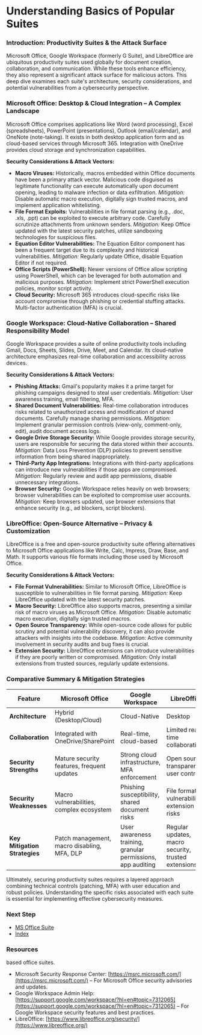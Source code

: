 # Understanding Basics of Popular Suites

### Introduction: Productivity Suites & the Attack Surface

Microsoft Office, Google Workspace (formerly G Suite), and LibreOffice are ubiquitous productivity suites used globally for document creation, collaboration, and communication. While these tools enhance efficiency, they also represent a significant attack surface for malicious actors. This deep dive examines each suite's architecture, security considerations, and potential vulnerabilities from a cybersecurity perspective.

### Microsoft Office: Desktop & Cloud Integration – A Complex Landscape

Microsoft Office comprises applications like Word (word processing), Excel (spreadsheets), PowerPoint (presentations), Outlook (email/calendar), and OneNote (note-taking). It exists in both desktop application form and as cloud-based services through Microsoft 365.  Integration with OneDrive provides cloud storage and synchronization capabilities.

**Security Considerations & Attack Vectors:**

*   **Macro Viruses:** Historically, macros embedded within Office documents have been a primary attack vector. Malicious code disguised as legitimate functionality can execute automatically upon document opening, leading to malware infection or data exfiltration. *Mitigation:* Disable automatic macro execution, digitally sign trusted macros, and implement application whitelisting.
*   **File Format Exploits:**  Vulnerabilities in file format parsing (e.g., .doc, .xls, .ppt) can be exploited to execute arbitrary code. Carefully scrutinize attachments from unknown senders. *Mitigation:* Keep Office updated with the latest security patches, utilize sandboxing technologies for suspicious files.
*   **Equation Editor Vulnerabilities:** The Equation Editor component has been a frequent target due to its complexity and historical vulnerabilities.  *Mitigation:* Regularly update Office, disable Equation Editor if not required.
*   **Office Scripts (PowerShell):** Newer versions of Office allow scripting using PowerShell, which can be leveraged for both automation and malicious purposes. *Mitigation:* Implement strict PowerShell execution policies, monitor script activity.
*   **Cloud Security:** Microsoft 365 introduces cloud-specific risks like account compromise through phishing or credential stuffing attacks.  Multi-factor authentication (MFA) is crucial.

### Google Workspace: Cloud-Native Collaboration – Shared Responsibility Model

Google Workspace provides a suite of online productivity tools including Gmail, Docs, Sheets, Slides, Drive, Meet, and Calendar. Its cloud-native architecture emphasizes real-time collaboration and accessibility across devices.

**Security Considerations & Attack Vectors:**

*   **Phishing Attacks:**  Gmail's popularity makes it a prime target for phishing campaigns designed to steal user credentials. *Mitigation:* User awareness training, email filtering, MFA.
*   **Shared Document Vulnerabilities:** Real-time collaboration introduces risks related to unauthorized access and modification of shared documents.  Carefully manage sharing permissions. *Mitigation:* Implement granular permission controls (view-only, comment-only, edit), audit document access logs.
*   **Google Drive Storage Security:** While Google provides storage security, users are responsible for securing the data stored within their accounts. *Mitigation:* Data Loss Prevention (DLP) policies to prevent sensitive information from being shared inappropriately.
*   **Third-Party App Integrations:**  Integrations with third-party applications can introduce new vulnerabilities if those apps are compromised. *Mitigation:* Regularly review and audit app permissions, disable unnecessary integrations.
*   **Browser Security:** Google Workspace relies heavily on web browsers; browser vulnerabilities can be exploited to compromise user accounts. *Mitigation:* Keep browsers updated, use browser extensions that enhance security (e.g., ad blockers, script blockers).

### LibreOffice: Open-Source Alternative – Privacy & Customization

LibreOffice is a free and open-source productivity suite offering alternatives to Microsoft Office applications like Write, Calc, Impress, Draw, Base, and Math. It supports various file formats including those used by Microsoft Office.

**Security Considerations & Attack Vectors:**

*   **File Format Vulnerabilities:** Similar to Microsoft Office, LibreOffice is susceptible to vulnerabilities in file format parsing. *Mitigation:* Keep LibreOffice updated with the latest security patches.
*   **Macro Security:**  LibreOffice also supports macros, presenting a similar risk of macro viruses as Microsoft Office. *Mitigation:* Disable automatic macro execution, digitally sign trusted macros.
*   **Open Source Transparency:** While open-source code allows for public scrutiny and potential vulnerability discovery, it can also provide attackers with insights into the codebase.  *Mitigation:* Active community involvement in security audits and bug fixes is crucial.
*   **Extension Security:** LibreOffice extensions can introduce vulnerabilities if they are poorly written or compromised. *Mitigation:* Only install extensions from trusted sources, regularly update extensions.



### Comparative Summary & Mitigation Strategies

| Feature | Microsoft Office | Google Workspace | LibreOffice |
|---|---|---|---|
| **Architecture** | Hybrid (Desktop/Cloud) | Cloud-Native | Desktop |
| **Collaboration** | Integrated with OneDrive/SharePoint | Real-time, cloud-based | Limited real-time collaboration |
| **Security Strengths** | Mature security features, frequent updates | Strong cloud infrastructure, MFA enforcement | Open source transparency, user control |
| **Security Weaknesses** | Macro vulnerabilities, complex ecosystem | Phishing susceptibility, shared document risks | File format vulnerabilities, extension risks |
| **Key Mitigation Strategies** | Patch management, macro disabling, MFA, DLP | User awareness training, granular permissions, app auditing | Regular updates, macro security, trusted extensions |

Ultimately, securing productivity suites requires a layered approach combining technical controls (patching, MFA) with user education and robust policies.  Understanding the specific risks associated with each suite is essential for implementing effective cybersecurity measures.


### Next Step
- [MS Office Suite](https://github.com/Sisu-Sus/CyberSec-RoadMap/blob/main/Fundamental_IT_Skills/Understanding_Basics_of_Popular_Suites/MS_Office_Suite.md)
- [Index](https://github.com/Sisu-Sus/CyberSec-RoadMap/blob/main/index.md)

### Resources
based office suites.
*   Microsoft Security Response Center: [https://msrc.microsoft.com/](https://msrc.microsoft.com/) – For Microsoft Office security advisories and updates.
*   Google Workspace Admin Help: [https://support.google.com/workspace/?hl=en#topic=7312065](https://support.google.com/workspace/?hl=en#topic=7312065) – For Google Workspace security features and best practices.
*   LibreOffice: [https://www.libreoffice.org/security/](https://www.libreoffice.org/) 
